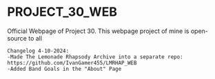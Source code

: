 # PROJECT_30_WEB
Official Webpage of Project 30.
This webpage project of mine is open-source to all




	Changelog 4-10-2024:
	-Made The Lemonade Rhapsody Archive into a separate repo: https://github.com/IvanGamer455/LMRHAP_WEB
	-Added Band Goals in the "About" Page
